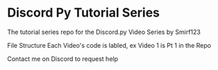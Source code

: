 # Discord Py Tutorial Series
The tutorial series repo for the Discord.py Video Series by Smirf123

File Structure
Each Video's code is labled, ex Video 1 is Pt 1 in the Repo


Contact me on Discord to request help
